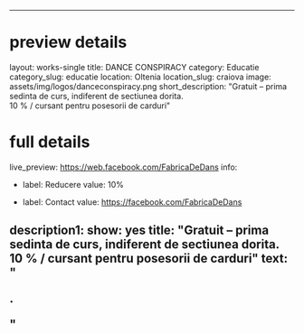 
---
# preview details
layout: works-single
title: DANCE CONSPIRACY
category: Educatie
category_slug: educatie
location: Oltenia
location_slug: craiova
image: assets/img/logos/danceconspiracy.png
short_description: "Gratuit – prima sedinta de curs, indiferent de sectiunea dorita. <br>10 % / cursant pentru posesorii de carduri"


# full details
live_preview: https://web.facebook.com/FabricaDeDans
info:
  - label: Reducere
    value: 10%

  - label: Contact
    value: https://facebook.com/FabricaDeDans

description1:
  show: yes
  title:  "Gratuit – prima sedinta de curs, indiferent de sectiunea dorita. <br>10 % / cursant pentru posesorii de carduri"
  text: "<p>.</p>"
---

